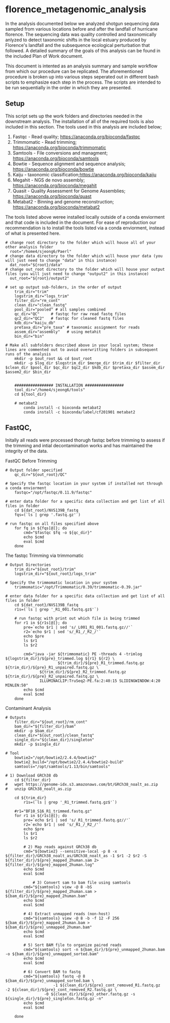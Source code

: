 # florence_metagenomic_analysis
In the analysis documented below we analyzed shotgun sequencing data sampled from various locations before and after the landfall of hurricane florence. The sequencing data was quality controlled and taxonomically anlyzed to detect taxonomic shifts in the local estuary produced by Florence's landfall and the subsequence ecological perturbation that followed. A detailed summary of the goals of this analysis can be found in the included Plan of Work document. 

This document is intented as an analysis summary and sample workflow from which our procedure can be replicated. The aforementioned procedure is broken up into various steps seperated out in different bash scripts to emphasize each step in the process. The scripts are intended to be run sequentially in the order in which they are presented. 

## Setup

This script sets up the work folders and directories needed in the downstream analysis. The installation of all of the required tools is also included in this section. The tools used in this analysis are included below;

1) Fastqc - Read quality; https://anaconda.org/bioconda/fastqc
2) Trimmomatic - Read trimming; https://anaconda.org/bioconda/trimmomatic
3) Samtools - File conversions and managment; https://anaconda.org/bioconda/samtools
4) Bowtie - Sequence alignment and sequence analysis; https://anaconda.org/bioconda/bowtie
5) Kaiju - taxonomic classification;https://anaconda.org/bioconda/kaiju
6) Megahit - NGS de novo assembly; https://anaconda.org/bioconda/megahit
7) Quasit - Quality Assessment for Genome Assemblies; https://anaconda.org/bioconda/quast
8) Metabat2 - Binning and genome reconstruction; https://anaconda.org/bioconda/metabat2

The tools listed above weree installed locally outside of a conda enviorment and that code is included in the document. For ease of reproduction our recommendation is to install the tools listed via a conda enviorment, instead of what is presented here. 

```shell
# change root directory to the folder which will house all of your other analysis folder
  root="/home4/sjeong6/Paerl" 
# change data directory to the folder which will house your data (you will just need to change "data" in this instance) 
  dat_root="${root}/data"
# change out_root directory to the folder which will house your output files (you will just need to change "output2" in this instance)
  out_root="${root}/output2" 
  
# set up output sub-folders, in the order of output
	trim_dir="trim"
	logstrim_dir="logs_trim"
	filter_dir="rm_cont"
	clean_dir="clean_fastq"
	pool_dir="pooled" # all samples combined
	qc_dir="QC"     # fastqc for raw read fastq files
	qc2_dir="QC2"   # fastqc for cleaned fastq files
	kdb_dir="kaiju_db"
	pretaxa_dir="pre_taxa" # taxonomic assignment for reads 
	assem_dir="assembly"   # using metahit
	bin_dir="bin"
		
# Make all subfolders described above in your local system; these lines are commented out to avoid overwritting folders in subsequent runs of the analysis   
	mkdir -p $out_root && cd $out_root
	mkdir -p $log_dir $logstrim_dir $merge_dir $trim_dir $filter_dir $clean_dir $pool_dir $qc_dir $qc2_dir $kdb_dir $pretaxa_dir $assem_dir $assem2_dir $bin_dir


	################# INSTALLATION #################
	tool_dir="/home4/sjeong6/tools"
	cd ${tool_dir}

	# metabat2
    	conda install -c bioconda metabat2
    	conda install -c bioconda/label/cf201901 metabat2
```

## FastQC,

Initally all reads were processed thorugh fastqc before trimming to assess if the trimming and intial decontamination works and has maintained the integrity of the data.

FastQC Before Trimming
```shell
# Output folder specified
	qc_dir="${out_root}/QC"

# Specify the fastqc location in your system if installed not through a conda enviorment
	fastqc="/opt/fastqc/0.11.9/fastqc"

# enter data folder for a specific data collection and get list of all files in folder
	cd ${dat_root}/NVS139B_fastq
	fqs=(`ls | grep '.fastq.gz'`)

# run fastqc on all files specified above
	for fq in ${fqs[@]}; do
	    cmd="$fastqc $fq -o ${qc_dir}"
	    echo $cmd
	    eval $cmd
	done
```
The fastqc 
Trimming via trimmomatic
```shell
# Output Directories
	trim_dir="${out_root}/trim"
	logstrim_dir="${out_root}/logs_trim"

# Specify the trimmomatic location in your system 
	trimmomatic="/opt/Trimmomatic/0.39/trimmomatic-0.39.jar"

# enter data folder for a specific data collection and get list of all files in folder
	cd ${dat_root}/NVS139B_fastq
	r1s=(`ls | grep '_R1_001.fastq.gz$'`)

	# run fastqc with print out which file is being trimmed
	for r1 in ${r1s[@]}; do
	    pre=`echo $r1 | sed 's/_L001_R1_001.fastq.gz//'`
	    r2=`echo $r1 | sed 's/_R1_/_R2_/'`
	    echo $pre
	    ls $r1
	    ls $r2
	    
	    cmd="java -jar ${trimmomatic} PE -threads 4 -trimlog ${logstrim_dir}/${pre}_trimmed.log ${r1} ${r2} \
	    	           ${trim_dir}/${pre}_R1_trimmed.fastq.gz ${trim_dir}/${pre}_R1_unpaired.fastq.gz \
			   ${trim_dir}/${pre}_R2_trimmed.fastq.gz ${trim_dir}/${pre}_R2_unpaired.fastq.gz \
			   ILLUMINACLIP:TruSeq2-PE.fa:2:40:15 SLIDINGWINDOW:4:20 MINLEN:50"
	    echo $cmd
	    eval $cmd
	done
```

Contaminant Analysis
```shell
# Outputs
	filter_dir="${out_root}/rm_cont"
	bam_dir="${filter_dir}/bam"
	mkdir -p $bam_dir
	clean_dir="${out_root}/clean_fastq"
	single_dir="${clean_dir}/singleton"
	mkdir -p $single_dir
		
# Tool
	bowtie2="/opt/bowtie2/2.4.4/bowtie2"
	bowtie2_build="/opt/bowtie2/2.4.4/bowtie2-build"
	samtools="/opt/samtools/1.13/bin/samtools"
	
# 1) Download GRCh38 db
	cd ${filter_dir}
#	wget https://genome-idx.s3.amazonaws.com/bt/GRCh38_noalt_as.zip
#	unzip GRCh38_noalt_as.zip
	
	cd ${trim_dir}
       	r1s=(`ls | grep '_R1_trimmed.fastq.gz$'`)

	#r1="BF10_S16_R1_trimmed.fastq.gz"
	for r1 in ${r1s[@]}; do
	    pre=`echo $r1 | sed 's/_R1_trimmed.fastq.gz//'`
	    r2=`echo $r1 | sed 's/_R1_/_R2_/'`
	    echo $pre
	    ls $r1
	    ls $r2

	    # 2) Map reads against GRCh38 db  
	    cmd="${bowtie2} --sensitive-local -p 8 -x ${filter_dir}/GRCh38_noalt_as/GRCh38_noalt_as -1 $r1 -2 $r2 -S ${filter_dir}/${pre}_mapped_2human.sam 2> ${filter_dir}/${pre}_mapped_2human.log"
	    echo $cmd
	    eval $cmd
	    
            # 3) Convert sam to bam file using samtools 
	    cmd="${samtools} view -@ 8 -bS ${filter_dir}/${pre}_mapped_2human.sam > ${bam_dir}/${pre}_mapped_2human.bam"
	    echo $cmd
	    eval $cmd
	    
	    # 4) Extract unmapped reads (non-host)
	    cmd="${samtools} view -@ 8 -b -f 12 -F 256 ${bam_dir}/${pre}_mapped_2human.bam > ${bam_dir}/${pre}_unmapped_2human.bam"
	    echo $cmd
	    eval $cmd

	    # 5) Sort BAM file to organize paired reads
	    cmd="${samtools} sort -n ${bam_dir}/${pre}_unmapped_2human.bam -o ${bam_dir}/${pre}_unmapped_sorted.bam"
	    echo $cmd
	    eval $cmd

	    # 6) Convert BAM to fastq
	    cmd="${samtools} fastq -@ 8 ${bam_dir}/${pre}_unmapped_sorted.bam \
	    		     -1 ${clean_dir}/${pre}_cont_removed_R1.fastq.gz -2 ${clean_dir}/${pre}_cont_removed_R2.fastq.gz \
			     -0 ${clean_dir}/${pre}_other.fastq.gz -s ${single_dir}/${pre}_singleton.fastq.gz -n"
	    echo $cmd
	    eval $cmd

	done
```
